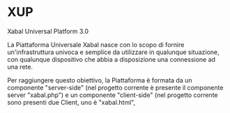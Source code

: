 # XUP
Xabal Universal Platform 3.0

La Piattaforma Universale Xabal nasce con lo scopo di fornire un'infrastruttura univoca e semplice da utilizzare in qualunque situazione, con qualunque dispositivo che abbia a disposizione una connessione ad una rete.

Per raggiungere questo obiettivo, la Piattaforma è formata da un componente "server-side" (nel progetto corrente è presente il componente server "xabal.php") e un componente "client-side" (nel progetto corrente sono presenti due Client, uno è "xabal.html",
